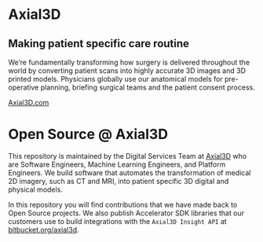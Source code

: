 # Axial3D

## Making patient specific care routine
We’re fundamentally transforming how surgery is delivered throughout the world by converting patient scans into highly accurate 3D images and 3D printed models. Physicians globally use our anatomical models for pre-operative planning, briefing surgical teams and the patient consent process.

[Axial3D.com](https://axial3d.com/)

# Open Source @ Axial3D

This repository is maintained by the Digital Services Team at [Axial3D](https://axial3d.com/) who are Software Engineers, Machine Learning Engineers, and Platform Engineers. We build software that automates the transformation of medical 2D imagery, such as CT and MRI, into patient specific 3D digital and physical models.

In this repository you will find contributions that we have made back to Open Source projects. We also publish Accelerator SDK libraries that our customers use to build integrations with the `Axial3D Insight API` at [bitbucket.org/axial3d](https://bitbucket.org/axial3d/).